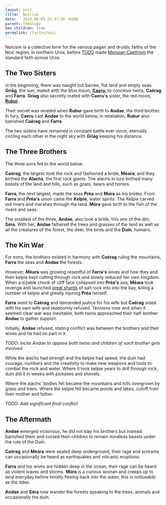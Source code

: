 ```yaml
---
layout: post
title:  Noicism
date:   2019-06-05 23:37:26 +0100
parent: Theology
has_children: true
permalink: /faiths/noic
---
```


Noicism is a collective term for the various pagan and druidic faiths of the Noic region, in northern Uros, before [TODO](/404) made [Meosian Caethism](/faiths/four/meos) the standard faith across Uros.

## The Two Sisters

In the beginning, there was naught but barren, flat land and empty seas. **Griág**, the sun, mated with the blue moon, **[Caeru](/misc/moons)**, to conceive twins, **Caérag** and **Farra**. **Griag** also secretly mated with **Caeru's** sister, the red moon, **[Rubur](/misc/moons)**.

Their secret was reveled when **Rubur** gave birth to **Andae**, the third brother. In fury, **Caeru** cast **Andae** to the world below, in retaliation, **Rubur** also banished **Caérag** and **Farra**.

The two sisters have remained in constant battle ever since, eternally circling each other in the night sky with **Griág** keeping his distance.

## The Three Brothers

The three sons fell to the world below.

**Caérag**, the largest took the rock and fashioned a bride, **Méara**, and they birthed the **Alachs**, the first rock giants. The alachs in turn birthed many beasts of the land and hills, such as goats, bears and horses.

**Farra**, the next largest, made the seas **Préa** and **Múra** as his brides. From **Farra** and **Préa's** union came the **Kelpie**, water spirits. The Kelpie carved out rivers and marshes through the land. **Múra** gave birth to the fish of the rivers and seas.

The smallest of the three, **Andae**, also took a bride, this one of the dirt, **Séra**. With her, **Andae** fathered the trees and grasses of the land as well as all the creatures of the forest, the deer, the birds and the **Duín**, humans.

## The Kin War

For eons, the brothers existed in harmony with **Caérag** ruling the mountains, **Farra** the seas and **Andae** the forests.

However, **Méara** was growing resentful of **Farra's** wives and how they and their kelpie kept cutting through rock and slowly reduced her own kingdom. When a sizable chunk of cliff face collapsed into **Préa's** sea, **Méara** took revenge and launched [great shards](/404) of salt rock into into the bay, killing a number of kelpie and greatly injuring **Préa** herself.

**Farra** went to **Caérag** and demanded justice for his wife but **Caérag** sided with his own wife and stubbornly refused. Tensions rose and when it seemed clear war was inevitable, both twins approached their half-brother **Andae** to gather support.

Initially, **Andae** refused, stating conflict was between the brothers and their wives and he had no part in it.

*TODO: Incite Andae to oppose both twins and children of each brother gets involved*

While the alachs had strengh and the kelpie had speed, the duín had courage, numbers and the creativity to make new weapons and tools to combat the rock and water. Where it took kelpie years to drill through rock, duín did it in weeks with pickaxes and shovels.

Where the alachs' bodies fell became the mountains and hills overgrown by grass and trees. Where the kelpie fell became ponds and lakes, cutoff from their mother and father.

*TODO: Add significant final conflict*

## The Aftermath

**Andae** emerged victorious, he did not slay his brothers but instead banished them and cursed their children to remain mindless beasts under the rule of the Duín.

**Caérag** and **Méara** were sealed deep underground, their rage and screams can occasionally be heard as earthquakes and volcanic eruptions.

**Farra** and his wives are hidden deep in the ocean, their rage can be heard as violent waves and storms. **Múra** is a curious woman and creeps up to land everyday before timidly fleeing back into the water, this is noticeable as the tides.

**Andae** and **Séra** now wander the forests speaking to the trees, animals and occasionally the duín.
